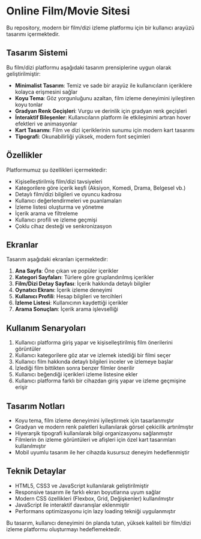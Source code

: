 # Online Film/Movie Sitesi

Bu repository, modern bir film/dizi izleme platformu için bir kullanıcı arayüzü tasarımı içermektedir.

## Tasarım Sistemi

Bu film/dizi platformu aşağıdaki tasarım prensiplerine uygun olarak geliştirilmiştir:

- **Minimalist Tasarım**: Temiz ve sade bir arayüz ile kullanıcıların içeriklere kolayca erişmesini sağlar
- **Koyu Tema**: Göz yorgunluğunu azaltan, film izleme deneyimini iyileştiren koyu tonlar
- **Gradyan Renk Geçişleri**: Vurgu ve derinlik için gradyan renk geçişleri
- **İnteraktif Bileşenler**: Kullanıcıların platform ile etkileşimini artıran hover efektleri ve animasyonlar
- **Kart Tasarımı**: Film ve dizi içeriklerinin sunumu için modern kart tasarımı
- **Tipografi**: Okunabilirliği yüksek, modern font seçimleri

## Özellikler

Platformumuz şu özellikleri içermektedir:

- Kişiselleştirilmiş film/dizi tavsiyeleri
- Kategorilere göre içerik keşfi (Aksiyon, Komedi, Drama, Belgesel vb.)
- Detaylı film/dizi bilgileri ve oyuncu kadrosu
- Kullanıcı değerlendirmeleri ve puanlamaları
- İzleme listesi oluşturma ve yönetme
- İçerik arama ve filtreleme
- Kullanıcı profili ve izleme geçmişi
- Çoklu cihaz desteği ve senkronizasyon

## Ekranlar

Tasarım aşağıdaki ekranları içermektedir:

1. **Ana Sayfa**: Öne çıkan ve popüler içerikler
2. **Kategori Sayfaları**: Türlere göre gruplandırılmış içerikler
3. **Film/Dizi Detay Sayfası**: İçerik hakkında detaylı bilgiler
4. **Oynatıcı Ekranı**: İçerik izleme deneyimi
5. **Kullanıcı Profili**: Hesap bilgileri ve tercihleri
6. **İzleme Listesi**: Kullanıcının kaydettiği içerikler
7. **Arama Sonuçları**: İçerik arama işlevselliği

## Kullanım Senaryoları

1. Kullanıcı platforma giriş yapar ve kişiselleştirilmiş film önerilerini görüntüler
2. Kullanıcı kategorilere göz atar ve izlemek istediği bir filmi seçer
3. Kullanıcı film hakkında detaylı bilgileri inceler ve izlemeye başlar
4. İzlediği film bittikten sonra benzer filmler önerilir
5. Kullanıcı beğendiği içerikleri izleme listesine ekler
6. Kullanıcı platforma farklı bir cihazdan giriş yapar ve izleme geçmişine erişir

## Tasarım Notları

- Koyu tema, film izleme deneyimini iyileştirmek için tasarlanmıştır
- Gradyan ve modern renk paletleri kullanılarak görsel çekicilik artırılmıştır
- Hiyerarşik tipografi kullanılarak bilgi organizasyonu sağlanmıştır
- Filmlerin ön izleme görüntüleri ve afişleri için özel kart tasarımları kullanılmıştır
- Mobil uyumlu tasarım ile her cihazda kusursuz deneyim hedeflenmiştir

## Teknik Detaylar

- HTML5, CSS3 ve JavaScript kullanılarak geliştirilmiştir
- Responsive tasarım ile farklı ekran boyutlarına uyum sağlar
- Modern CSS özellikleri (Flexbox, Grid, Değişkenler) kullanılmıştır
- JavaScript ile interaktif davranışlar eklenmiştir
- Performans optimizasyonu için lazy loading tekniği uygulanmıştır

Bu tasarım, kullanıcı deneyimini ön planda tutan, yüksek kaliteli bir film/dizi izleme platformu oluşturmayı hedeflemektedir. 